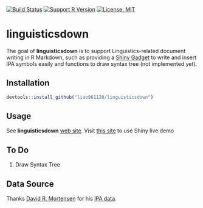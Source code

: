 <!-- README.md is generated from README.Rmd. Please edit that file -->
[![Build Status](https://travis-ci.org/liao961120/linguisticsdown.svg?branch=master)](https://travis-ci.org/liao961120/linguisticsdown) [![Support R Version](https://img.shields.io/badge/R-≥%203.4.0-blue.svg)](https://cran.r-project.org/) [![License: MIT](https://img.shields.io/badge/License-MIT-yellow.svg)](https://opensource.org/licenses/MIT)

linguisticsdown
===============

The goal of **linguisticsdown** is to support Linguistics-related document writing in R Markdown, such as providing a [Shiny Gadget](https://shiny.rstudio.com/articles/gadgets.html) to write and insert IPA symbols easily and functions to draw syntax tree (not implemented yet).

Installation
------------

``` r
devtools::install_github("liao961120/linguisticsdown")
```

Usage
-----

See **linguisticsdown** [web site](https://liao961120.github.io/linguisticsdown). Visit [this site](https://liao961120.shinyapps.io/IPA-Easily-Written/) to use Shiny live demo

To Do
-----

1.  Draw Syntax Tree

Data Source
-----------

Thanks [David R. Mortensen](https://github.com/dmort27) for his [IPA data](https://github.com/dmort27/epitran/blob/master/epitran/data/ipa-xsampa.csv).
